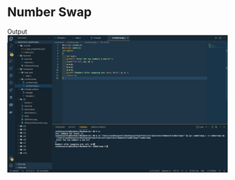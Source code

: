 # Number Swap

Output
![](https://github.com/VaibhavUpreti/Cprograms/blob/master/numberswap/swap.jpeg)
